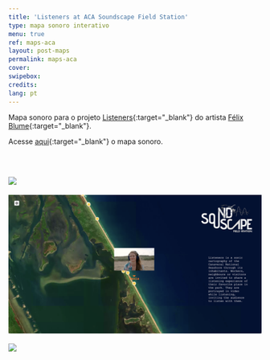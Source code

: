 ```yaml
---
title: 'Listeners at ACA Soundscape Field Station'
type: mapa sonoro interativo
menu: true
ref: maps-aca
layout: post-maps
permalink: maps-aca
cover:
swipebox: 
credits: 
lang: pt
---
```


Mapa sonoro para o projeto [Listeners](https://felixblume.com/acasoundscape){:target="_blank"} do artista [Félix Blume](https://felixblume.com){:target="_blank"}.

Acesse [aqui](https://felixblume.com/acasoundscapemap.html){:target="_blank"} o mapa sonoro.

<br><br>

<img src="../assets/posts/maps-aca1.png" class="img-border">
<br><br>

<img src="../assets/posts/maps-aca2.png" class="img-border">
<br><br>

<img src="../assets/posts/maps-aca3.png" class="img-border">
<br><br>

